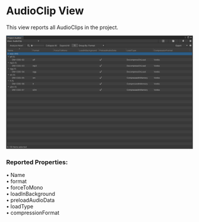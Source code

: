 <a name="AudioClip"></a>
# AudioClip View
This view reports all AudioClips in the project.

<img src="images/audio-clip.png">

### Reported Properties: ###
•	Name <br>
•	format <br>
•	forceToMono <br>
•	loadInBackground <br>
•	preloadAudioData <br>
•	loadType <br>
•	compressionFormat